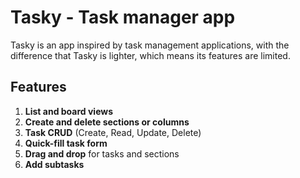 # Tasky - Task manager app

Tasky is an app inspired by task management applications, with the difference that Tasky is lighter, which means its features are limited.

## Features

1. **List and board views**  
2. **Create and delete sections or columns**  
3. **Task CRUD** (Create, Read, Update, Delete)  
4. **Quick-fill task form**  
5. **Drag and drop** for tasks and sections  
6. **Add subtasks**
